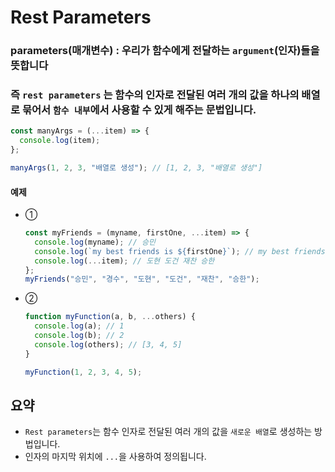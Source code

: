 # Rest Parameters

### parameters(매개변수) : 우리가 함수에게 전달하는 `argument`(인자)들을 뜻합니다

### 즉 `rest parameters` 는 함수의 인자로 전달된 여러 개의 값을 하나의 배열로 묶어서 `함수 내부`에서 사용할 수 있게 해주는 문법입니다.

```javascript
const manyArgs = (...item) => {
  console.log(item);
};

manyArgs(1, 2, 3, "배열로 생성"); // [1, 2, 3, "배열로 생성"]
```

#### 예제

- ①

  ```javascript
  const myFriends = (myname, firstOne, ...item) => {
    console.log(myname); // 승민
    console.log(`my best friends is ${firstOne}`); // my best friends is 경수
    console.log(...item); // 도현 도건 재찬 승한
  };
  myFriends("승민", "경수", "도현", "도건", "재찬", "승한");
  ```

- ②

  ```javascript
  function myFunction(a, b, ...others) {
    console.log(a); // 1
    console.log(b); // 2
    console.log(others); // [3, 4, 5]
  }

  myFunction(1, 2, 3, 4, 5);
  ```

## 요약

- `Rest parameters`는 함수 인자로 전달된 여러 개의 값을 `새로운 배열`로 생성하는 방법입니다.
- 인자의 마지막 위치에 `...`을 사용하여 정의됩니다.
